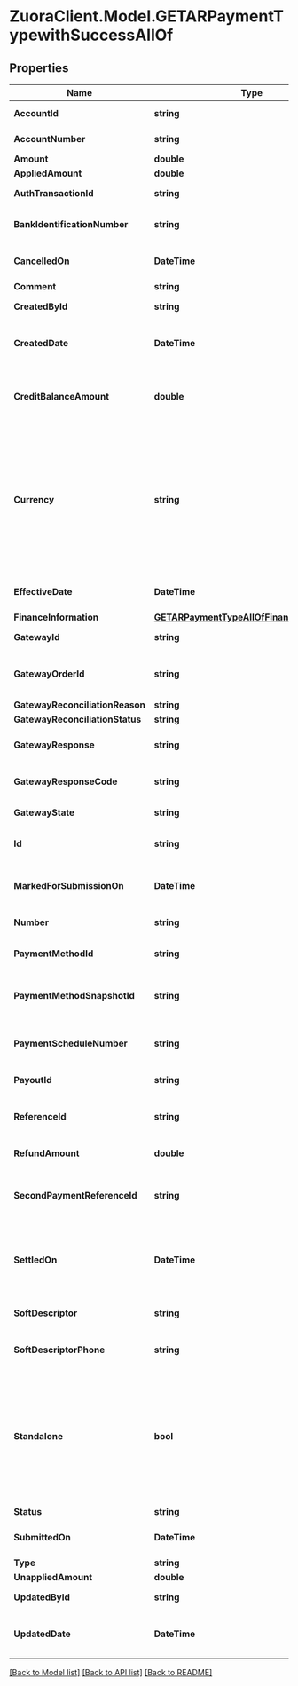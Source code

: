 # ZuoraClient.Model.GETARPaymentTypewithSuccessAllOf

## Properties

Name | Type | Description | Notes
------------ | ------------- | ------------- | -------------
**AccountId** | **string** | The ID of the customer account that the payment is for.  | [optional] 
**AccountNumber** | **string** | The number of the customer account that the payment is for.  | [optional] 
**Amount** | **double** | The total amount of the payment.  | [optional] 
**AppliedAmount** | **double** | The applied amount of the payment.  | [optional] 
**AuthTransactionId** | **string** | The authorization transaction ID from the payment gateway.  | [optional] 
**BankIdentificationNumber** | **string** | The first six or eight digits of the credit card or debit card used for the payment, when applicable.  | [optional] 
**CancelledOn** | **DateTime** | The date and time when the payment was cancelled, in &#x60;yyyy-mm-dd hh:mm:ss&#x60; format.  | [optional] 
**Comment** | **string** | Comments about the payment.  | [optional] 
**CreatedById** | **string** | The ID of the Zuora user who created the payment part.  | [optional] 
**CreatedDate** | **DateTime** | The date and time when the payment was created, in &#x60;yyyy-mm-dd hh:mm:ss&#x60; format. For example, 2017-03-01 15:31:10.  | [optional] 
**CreditBalanceAmount** | **double** | The amount that the payment transfers to the credit balance. The value is not &#x60;0&#x60; only for those payments that come from legacy payment operations performed without the Invoice Settlement feature.  | [optional] 
**Currency** | **string** | When Standalone Payment is not enabled, the &#x60;currency&#x60; of the payment must be the same as the payment currency defined in the customer account settings through Zuora UI.  When Standalone Payment is enabled and &#x60;standalone&#x60; is &#x60;true&#x60;, the &#x60;currency&#x60; of the standalone payment can be different from the payment currency defined in the customer account settings. The amount will not be summed up to the account balance or key metrics regardless of currency.  | [optional] 
**EffectiveDate** | **DateTime** | The date and time when the payment takes effect, in &#x60;yyyy-mm-dd hh:mm:ss&#x60; format.  | [optional] 
**FinanceInformation** | [**GETARPaymentTypeAllOfFinanceInformation**](GETARPaymentTypeAllOfFinanceInformation.md) |  | [optional] 
**GatewayId** | **string** | The ID of the gateway instance that processes the payment.  | [optional] 
**GatewayOrderId** | **string** | A merchant-specified natural key value that can be passed to the electronic payment gateway when a payment is created.  | [optional] 
**GatewayReconciliationReason** | **string** | The reason of gateway reconciliation.  | [optional] 
**GatewayReconciliationStatus** | **string** | The status of gateway reconciliation.  | [optional] 
**GatewayResponse** | **string** | The message returned from the payment gateway for the payment. This message is gateway-dependent.  | [optional] 
**GatewayResponseCode** | **string** | The code returned from the payment gateway for the payment. This code is gateway-dependent.  | [optional] 
**GatewayState** | **string** | The status of the payment in the gateway; use for reconciliation.   | [optional] 
**Id** | **string** | The unique ID of the payment. For example, 4028905f5a87c0ff015a87eb6b75007f.  | [optional] 
**MarkedForSubmissionOn** | **DateTime** | The date and time when a payment was marked and waiting for batch submission to the payment process, in &#x60;yyyy-mm-dd hh:mm:ss&#x60; format.  | [optional] 
**Number** | **string** | The unique identification number of the payment. For example, P-00000001.  | [optional] 
**PaymentMethodId** | **string** | The unique ID of the payment method that the customer used to make the payment.  | [optional] 
**PaymentMethodSnapshotId** | **string** | The unique ID of the payment method snapshot which is a copy of the particular Payment Method used in a transaction.  | [optional] 
**PaymentScheduleNumber** | **string** | The number of the payment schedule that is linked to the payment. See [Link payments to payment schedules](https://knowledgecenter.zuora.com/Billing/Billing_and_Payments/Payment_Schedules/Link_payments_with_payment_schedules) for more information. | [optional] 
**PayoutId** | **string** | The payout ID of the payment from the gateway side.  | [optional] 
**ReferenceId** | **string** | The transaction ID returned by the payment gateway. Use this field to reconcile payments between your gateway and Zuora Payments.  | [optional] 
**RefundAmount** | **double** | The amount of the payment that is refunded.  | [optional] 
**SecondPaymentReferenceId** | **string** | The transaction ID returned by the payment gateway if there is an additional transaction for the payment. Use this field to reconcile payments between your gateway and Zuora Payments.  | [optional] 
**SettledOn** | **DateTime** | The date and time when the payment was settled in the payment processor, in &#x60;yyyy-mm-dd hh:mm:ss&#x60; format. This field is used by the Spectrum gateway only and not applicable to other gateways.  | [optional] 
**SoftDescriptor** | **string** | A payment gateway-specific field that maps to Zuora for the gateways, Orbital, Vantiv and Verifi.  | [optional] 
**SoftDescriptorPhone** | **string** | A payment gateway-specific field that maps to Zuora for the gateways, Orbital, Vantiv and Verifi.  | [optional] 
**Standalone** | **bool** | This field is only available if the support for standalone payment is enabled.  The value &#x60;true&#x60; indicates this is a standalone payment that is created and processed in Zuora through Zuora gateway integration but will be settled outside of Zuora. No settlement data will be created. The standalone payment cannot be applied, unapplied, or transferred.  The value &#x60;false&#x60; indicates this is an ordinary payment that is created, processed, and settled in Zuora.  | [optional] [default to false]
**Status** | **string** | The status of the payment.  | [optional] 
**SubmittedOn** | **DateTime** | The date and time when the payment was submitted, in &#x60;yyyy-mm-dd hh:mm:ss&#x60; format.  | [optional] 
**Type** | **string** | The type of the payment.  | [optional] 
**UnappliedAmount** | **double** | The unapplied amount of the payment.  | [optional] 
**UpdatedById** | **string** | The ID of the Zuora user who last updated the payment.  | [optional] 
**UpdatedDate** | **DateTime** | The date and time when the payment was last updated, in &#x60;yyyy-mm-dd hh:mm:ss&#x60; format. For example, 2017-03-02 15:36:10.  | [optional] 

[[Back to Model list]](../README.md#documentation-for-models) [[Back to API list]](../README.md#documentation-for-api-endpoints) [[Back to README]](../README.md)

